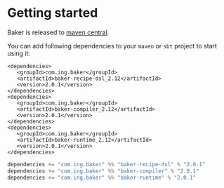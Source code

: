 # Getting started

Baker is released to [maven central](https://search.maven.org/search?q=com.ing.baker).

You can add following dependencies to your `maven` or `sbt` project to start using it:

``` maven tab="Maven"
<dependencies>
   <groupId>com.ing.baker</groupId>
   <artifactId>baker-recipe-dsl_2.12</artifactId>
   <version>2.0.1</version>
</dependencies>
<dependencies>
   <groupId>com.ing.baker</groupId>
   <artifactId>baker-compiler_2.12</artifactId>
   <version>2.0.1</version>
</dependencies>
<dependencies>
   <groupId>com.ing.baker</groupId>
   <artifactId>baker-runtime_2.12</artifactId>
   <version>2.0.1</version>
</dependencies>

```

``` scala tab="Sbt"
dependencies += "com.ing.baker" %% "baker-recipe-dsl" % "2.0.1"
dependencies += "com.ing.baker" %% "baker-compiler" % "2.0.1"
dependencies += "com.ing.baker" %% "baker-runtime" % "2.0.1"
```